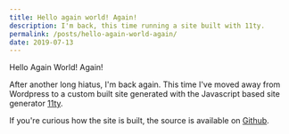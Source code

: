 ```yaml
---
title: Hello again world! Again!
description: I'm back, this time running a site built with 11ty.
permalink: /posts/hello-again-world-again/
date: 2019-07-13
---
```


Hello Again World! Again!

After another long hiatus, I'm back again. This time I've moved away from Wordpress to a custom built site generated with the Javascript based site generator [11ty](https://11ty.io).

If you're curious how the site is built, the source is available on [Github](https://github.com/AndrewAsquith/andrewasquith-ca).
